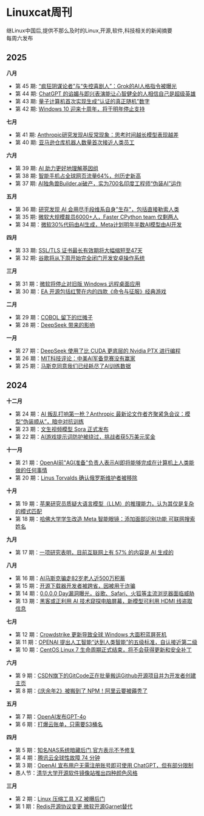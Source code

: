 # Linuxcat周刊

继Linux中国后,提供不那么及时的Linux,开源,软件,科技相关的新闻摘要  
每周六发布

## 2025

**八月**

- 第 45 期: [“疯狂阴谋论者”与“失控喜剧人”：Grok的AI人格指令被曝光](https://github.com/ssdomei232/Linux-weekly/blob/main/docs/2025/2025-21.md)
- 第 44 期: [ChatGPT 的谄媚与即兴表演能让心智健全的人相信自己是超级英雄](https://github.com/ssdomei232/Linux-weekly/blob/main/docs/2025/2025-20.md)
- 第 43 期: [量子计算机首次实现生成“认证的真正随机”数字](https://github.com/ssdomei232/Linux-weekly/blob/main/docs/2025/2025-19.md)
- 第 42 期: [Windows 10 迎来十周年，将于明年停止支持](https://github.com/ssdomei232/Linux-weekly/blob/main/docs/2025/2025-18.md)

**七月**

- 第 41 期: [Anthropic研究发现AI反常现象：思考时间越长模型表现越差](https://github.com/ssdomei232/Linux-weekly/blob/main/docs/2025/2025-17.md)
- 第 40 期: [亚马逊仓库机器人数量首次接近人类员工](https://github.com/ssdomei232/Linux-weekly/blob/main/docs/2025/2025-16.md)

**六月**

- 第 39 期: [AI 助力更好地理解基因组](https://github.com/ssdomei232/Linux-weekly/blob/main/docs/2025/2025-15.md)
- 第 38 期: [智能手机占全球网页流量64%，创历史新高](https://github.com/ssdomei232/Linux-weekly/blob/main/docs/2025/2025-14.md)
- 第 37 期: [AI独角兽Builder.ai破产，实为700名印度工程师“伪装AI”运作](https://github.com/ssdomei232/Linux-weekly/blob/main/docs/2025/2025-13.md)

**五月**

- 第 36 期: [研究发现 AI 会用尽手段维系自身"生存"，包括直接勒索人类](https://github.com/ssdomei232/Linux-weekly/blob/main/docs/2025/2025-12.md)
- 第 35 期: [微软大规模裁员6000+人，Faster CPython team 仅剩两人](https://github.com/ssdomei232/Linux-weekly/blob/main/docs/2025/2025-11.md)
- 第 34 期：[微软30%代码由AI生成，Meta计划明年半数AI模型由AI开发](https://github.com/ssdomei232/Linux-weekly/blob/main/docs/2025/2025-10.md)

**四月**

- 第 33 期: [SSL/TLS 证书最长有效期将大幅缩短至47天](https://github.com/ssdomei232/Linux-weekly/blob/main/docs/2025/2025-9.md)
- 第 32 期: [谷歌将从下周开始完全闭门开发安卓操作系统](https://github.com/ssdomei232/Linux-weekly/blob/main/docs/2025/2025-8.md)

**三月**

- 第 31 期：[微软将停止对旧版 Windows 远程桌面应用](https://github.com/ssdomei232/Linux-weekly/blob/main/docs/2025/2025-7.md)
- 第 30 期：[EA 开源包括红警在内的四款《命令与征服》经典游戏](https://github.com/ssdomei232/Linux-weekly/blob/main/docs/2025/2025-6.md)

**二月**

- 第 29 期：[COBOL 留下的烂摊子](https://github.com/ssdomei232/Linux-weekly/blob/main/docs/2025/2025-5.md)
- 第 28 期：[DeepSeek 带来的影响](https://github.com/ssdomei232/Linux-weekly/blob/main/docs/2025/2025-4.md)

**一月**

- 第 27 期：[DeepSeek 使用了比 CUDA 更底层的 Nvidia PTX 进行编程](https://github.com/ssdomei232/Linux-weekly/blob/main/docs/2025/2025-3.md)  
- 第 26 期：[MIT科技评论：中美AI军备竞赛没有赢家](https://github.com/ssdomei232/Linux-weekly/blob/main/docs/2025/2025-2.md)
- 第 25 期：[马斯克同意我们已经耗尽了AI训练数据](https://github.com/ssdomei232/Linux-weekly/blob/main/docs/2025/2025-1.md)

## 2024

**十二月**

- 第 24 期：[AI 叛乱打响第一枪？Anthropic 最新论文作者齐聚紧急会议：模型“伪装顺从”，暗中对抗训练](https://github.com/ssdomei232/Linux-weekly/blob/main/docs/2024/2024-24.md)
- 第 23 期：[文生视频模型 Sora 正式发布](https://github.com/ssdomei232/Linux-weekly/blob/main/docs/2024/2024-23.md)
- 第 22 期：[AI游戏提示词防护被绕过，挑战者获5万美元奖金](https://github.com/ssdomei232/Linux-weekly/blob/main/docs/2024/2024-22.md)  

**十一月**  

- 第 21 期：[OpenAI前"AGI准备"负责人表示AI即将能够完成在计算机上人类能做的任何事情](https://github.com/ssdomei232/Linux-weekly/blob/main/docs/2024/2024-21.md)
- 第 20 期：[Linus Torvalds 确认俄罗斯维护者被移除](https://github.com/ssdomei232/Linux-weekly/blob/main/docs/2024/2024-20.md)

**十月**  

- 第 19 期：[苹果研究员质疑大语言模型（LLM）的推理能力，认为其仅是复杂的模式匹配](https://github.com/ssdomei232/Linux-weekly/blob/main/docs/2024/2024-19.md)
- 第 18 期：[哈佛大学学生改造 Meta 智能眼镜：添加面部识别功能 可联网搜索姓名](https://github.com/ssdomei232/Linux-weekly/blob/main/docs/2024/2024-18.md)

**九月**  

- 第 17 期：[一项研究表明，目前互联网上有 57% 的内容是 AI 生成的](https://github.com/ssdomei232/Linux-weekly/blob/main/docs/2024/2024-17.md)  

**八月**  

- 第 16 期：[AI马斯克骗走82岁老人近500万积蓄](https://github.com/ssdomei232/Linux-weekly/blob/main/docs/2024/2024-16.md)
- 第 15 期：[开源下载器开发者被跨省，因被用于诈骗](https://github.com/ssdomei232/Linux-weekly/blob/main/docs/2024/2024-15.md)
- 第 14 期：[0.0.0.0 Day漏洞曝光，谷歌、Safari、火狐等主流浏览器面临威胁](https://github.com/ssdomei232/Linux-weekly/blob/main/docs/2024/2024-14.md)
- 第 13 期：[黑客或正利用 AI 技术窥探电脑屏幕，新模型可利用 HDMI 线盗取信息](https://github.com/ssdomei232/Linux-weekly/blob/main/docs/2024/2024-13.md)  

**七月**  

- 第 12 期：[Crowdstrike 更新导致全球 Windows 大面积蓝屏死机](https://github.com/ssdomei232/Linux-weekly/blob/main/docs/2024/2024-12.md)
- 第 11 期：[OPENAI 提出人工智能“达到人类智能”的五级标准，自认接近第二级](https://github.com/ssdomei232/Linux-weekly/blob/main/docs/2024/2024-11.md)
- 第 10 期：[CentOS Linux 7 生命周期正式结束，将不会获得更新和安全补丁](https://github.com/ssdomei232/Linux-weekly/blob/main/docs/2024/2024-10.md)

**六月**  

- 第 9 期：[CSDN旗下的GitCode正在批量搬运Github开源项目并为开发者创建主页](https://github.com/ssdomei232/Linux-weekly/blob/main/docs/2024/2024-9.md)
- 第 8 期：[《庆余年2》被搬到了 NPM！阿里云要被薅秃了](https://github.com/ssdomei232/Linux-weekly/blob/main/docs/2024/2024-8.md)

**五月**  

- 第 7 期：[OpenAI发布GPT-4o](https://github.com/ssdomei232/Linux-weekly/blob/main/docs/2024/2024-7.md)
- 第 6 期：[打爆云账单，只需要S3桶名](https://github.com/ssdomei232/Linux-weekly/blob/main/docs/2024/2024-6.md)

**四月**  

- 第 5 期：[知名NAS系统暗藏后门,官方表示不予修复](https://github.com/ssdomei232/Linux-weekly/blob/main/docs/2024/2024-5.md)
- 第 4 期：[腾讯云全球性故障 74 分钟](https://github.com/ssdomei232/Linux-weekly/blob/main/docs/2024/2024-4.md)
- 第 3 期：[OpenAI 宣布用户无需注册账号即可使用 ChatGPT，但有部分限制](https://github.com/ssdomei232/Linux-weekly/blob/main/docs/2024/2024-3.md)
- 愚人节：[清华大学开源软件镜像站推出四种颜色风格](https://github.com/ssdomei232/Linux-weekly/blob/main/docs/2024/Fool.md)

**三月**  

- 第 2 期：[Linux 压缩工具 XZ 被曝后门](https://github.com/ssdomei232/Linux-weekly/blob/main/docs/2024/2024-2.md)
- 第 1 期：[Redis开源协议变更,微软开源Garnet替代](https://github.com/ssdomei232/Linux-weekly/blob/main/docs/2024/2024-1.md)
